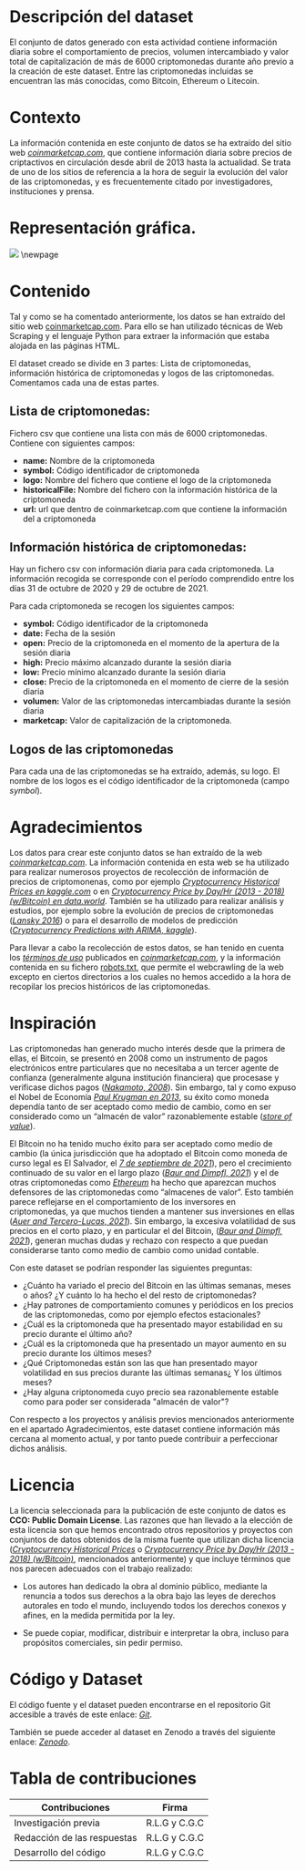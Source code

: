 # Descripción del dataset

El conjunto de datos generado con esta actividad contiene información diaria sobre el comportamiento de precios, volumen intercambiado y valor total de capitalización de más de 6000 criptomonedas durante año previo a la creación de este dataset. Entre las criptomonedas incluidas se encuentran las más conocidas, como Bitcoin, Ethereum o Litecoin.

# Contexto

La información contenida en este conjunto de datos se ha extraído del sitio web [*coinmarketcap.com*](https://coinmarketcap.com/), que contiene información diaria sobre precios de criptactivos en circulación desde abril de 2013 hasta la actualidad. Se trata de uno de los sitios de referencia a la hora de seguir la evolución del valor de las criptomonedas, y es frecuentemente citado por investigadores, instituciones y prensa.

# Representación gráfica.

![](Esquema.png)
\newpage

# Contenido

Tal y como se ha comentado anteriormente, los datos se han extraído del sitio web [coinmarketcap.com](https://coinmarketcap.com/). Para ello se han utilizado técnicas de Web Scraping y el lenguaje Python para extraer la información que estaba alojada en las páginas HTML.

El dataset creado se divide en 3 partes: Lista de criptomonedas, información histórica de criptomonedas y logos de las criptomonedas. Comentamos cada una de estas partes.

## Lista de criptomonedas:

Fichero csv que contiene una lista con más de 6000 criptomonedas. Contiene con siguientes campos:

- **name:** Nombre de la criptomoneda
- **symbol:** Código identificador de criptomoneda
- **logo:** Nombre del fichero que contiene el logo de la criptomoneda
- **historicalFile:** Nombre del fichero con la información histórica de la criptomoneda
- **url:** url que dentro de coinmarketcap.com que contiene la información del a criptomoneda

## Información histórica de criptomonedas:

Hay un fichero csv con información diaria para cada criptomoneda. La información recogida se corresponde con el período comprendido entre los días 31 de octubre de 2020 y 29 de octubre de 2021.

Para cada criptomoneda se recogen los siguientes campos:

- **symbol:** Código identificador de la criptomoneda
- **date:** Fecha de la sesión
- **open:** Precio de la criptomoneda en el momento de la apertura de la sesión diaria
- **high:** Precio máximo alcanzado durante la sesión diaria
- **low:** Precio mínimo alcanzado durante la sesión diaria
- **close:** Precio de la criptomoneda en el momento de cierre de la sesión diaria
- **volumen:** Valor de las criptomonedas intercambiadas durante la sesión diaria
- **marketcap:** Valor de capitalización de la criptomoneda.

## Logos de las criptomonedas

Para cada una de las criptomonedas se ha extraído, además, su logo. El nombre de los logos es el código identificador de la criptomoneda (campo *symbol*).

# Agradecimientos

Los datos para crear este conjunto datos se han extraído de la web [*coinmarketcap.com*](https://coinmarketcap.com/). La información contenida en esta web se ha utilizado para realizar numerosos proyectos de recolección de información de precios de criptomonenas, como por ejemplo [*Cryptocurrency Historical Prices en kaggle.com*](https://www.kaggle.com/sudalairajkumar/cryptocurrencypricehistory) o en [*Cryptocurrency Price by Day/Hr (2013 - 2018) (w/Bitcoin) en data.world*](https://data.world/chasewillden/cryptocurrency-price-by-date-2013-february-2018). También se ha utilizado para realizar análisis y estudios, por ejemplo sobre la evolución de precios de criptomonedas ([*Lansky 2016*](https://www.researchgate.net/publication/320269862_Analysis_of_Cryptocurrencies_Price_Development)) o para el desarrollo de modelos de predicción ([*Cryptocurrency Predictions with ARIMA, kaggle*](https://www.kaggle.com/taniaj/cryptocurrency-predictions-with-arima/notebook)).

Para llevar a cabo la recolección de estos datos, se han tenido en cuenta los [*términos de uso*](https://coinmarketcap.com/terms/) publicados en [*coinmarketcap.com*](https://coinmarketcap.com/), y la información contenida en su fichero [robots.txt](https://coinmarketcap.com/robots.txt), que permite el webcrawling de la web excepto en ciertos directorios a los cuales no hemos accedido a la hora de recopilar los precios históricos de las criptomonedas.

# Inspiración

Las criptomonedas han generado mucho interés desde que la primera de ellas, el Bitcoin, se presentó en 2008 como un instrumento de pagos electrónicos entre particulares que no necesitaba a un tercer agente de confianza (generalmente alguna institución financiera) que procesase y verificase dichos pagos ([*Nakamoto, 2008*](https://bitcoin.org/bitcoin.pdf)). Sin embargo, tal y como expuso el Nobel de Economía [*Paul Krugman en 2013*](https://krugman.blogs.nytimes.com/2013/12/28/bitcoin-is-evil/?ref=hackernoon.com), su éxito como moneda dependía tanto de ser aceptado como medio de cambio, como en ser considerado como un “almacén de valor” razonablemente estable ([*store of value*]((https://www.ledger.com/academy/what-is-a-store-of-value))).

El Bitcoin no ha tenido mucho éxito para ser aceptado como medio de cambio (la única jurisdicción que ha adoptado el Bitcoin como moneda de curso legal es El Salvador, el [*7 de septiembre de 2021*](https://www.bbc.com/mundo/noticias-america-latina-58441561)), pero el crecimiento continuado de su valor en el largo plazo ([*Baur and Dimpfl, 2021*](https://www.researchgate.net/publication/348243392_The_volatility_of_Bitcoin_and_its_role_as_a_medium_of_exchange_and_a_store_of_value)) y el de otras criptomonedas como [*Ethereum*](https://www.goldmansachs.com/insights/pages/crypto-a-new-asset-class-f/report.pdf) ha hecho que aparezcan muchos defensores de las criptomonedas como “almacenes de valor”. Esto también parece reflejarse en el comportamiento de los inversores en criptomonedas, ya que muchos tienden a mantener sus inversiones en ellas ([*Auer and Tercero-Lucas, 2021*](https://www.bis.org/publ/work951.pdf)). Sin embargo, la excesiva volatilidad de sus precios en el corto plazo, y en particular el del Bitcoin, ([*Baur and Dimpfl, 2021*](https://www.researchgate.net/publication/348243392_The_volatility_of_Bitcoin_and_its_role_as_a_medium_of_exchange_and_a_store_of_value)), generan muchas dudas y rechazo con respecto a que puedan considerarse tanto como medio de cambio como unidad contable.

Con este dataset se podrían responder las siguientes preguntas:

- ¿Cuánto ha variado el precio del Bitcoin en las últimas semanas, meses o años? ¿Y cuánto lo ha hecho el del resto de criptomonedas?
- ¿Hay patrones de comportamiento comunes y periódicos en los precios de las criptomonedas, como por ejemplo efectos estacionales?
- ¿Cuál es la criptomoneda que ha presentado mayor estabilidad en su precio durante el último año?
- ¿Cuál es la criptomoneda que ha presentado un mayor aumento en su precio durante los últimos meses?
- ¿Qué Criptomonedas están son las que han presentado mayor volatilidad en sus precios durante las últimas semanas¿ Y los últimos meses?
- ¿Hay alguna criptonomeda cuyo precio sea razonablemente estable como para poder ser considerada "almacén de valor"?

Con respecto a los proyectos y análisis previos mencionados anteriormente en el apartado Agradecimientos, este dataset contiene información más cercana al momento actual, y por tanto puede contribuir a perfeccionar dichos análisis.

# Licencia

La licencia seleccionada para la publicación de este conjunto de datos es **CCO: Public Domain License**. Las razones que han llevado a la elección de esta licencia son que hemos encontrado otros repositorios y proyectos con conjuntos de datos obtenidos de la misma fuente que utilizan dicha licencia ([*Cryptocurrency Historical Prices*](https://www.kaggle.com/sudalairajkumar/cryptocurrencypricehistory) o [*Cryptocurrency Price by Day/Hr (2013 - 2018) (w/Bitcoin)*](https://data.world/chasewillden/cryptocurrency-price-by-date-2013-february-2018), mencionados anteriormente) y que incluye términos que nos parecen adecuados con el trabajo realizado:

- Los autores han dedicado la obra al dominio público, mediante la renuncia a todos sus derechos a la obra bajo las leyes de derechos autorales en todo el mundo, incluyendo todos los derechos conexos y afines, en la medida permitida por la ley.

- Se puede copiar, modificar, distribuir e interpretar la obra, incluso para propósitos comerciales, sin pedir permiso.

# Código y Dataset

El código fuente y el dataset pueden encontrarse en el repositorio Git accesible a través de este enlace: [*Git*](https://github.com/rafaeloga/WebScraping).

También se puede acceder al dataset en Zenodo a través del siguiente enlace: [*Zenodo*](https://zenodo.org/record/5632696#.YX_hn57MI2x).

# Tabla de contribuciones

| Contribuciones | Firma |
|---|---|
| Investigación previa  | R.L.G y C.G.C |
| Redacción de las respuestas  | R.L.G y C.G.C |
| Desarrollo del código  | R.L.G y C.G.C |

